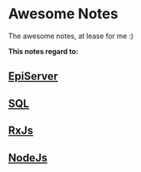 # Awesome Notes

The awesome notes, at lease for me :)

**This notes regard to:**

## [EpiServer](https://github.com/danghung1202/awesome-note/blob/master/episerver.md)
## [SQL](https://github.com/danghung1202/awesome-note/blob/master/sql.md)
## [RxJs](https://github.com/danghung1202/awesome-note/blob/master/rxjs.md)
## [NodeJs](https://github.com/danghung1202/awesome-note/blob/master/nodejs.md)

